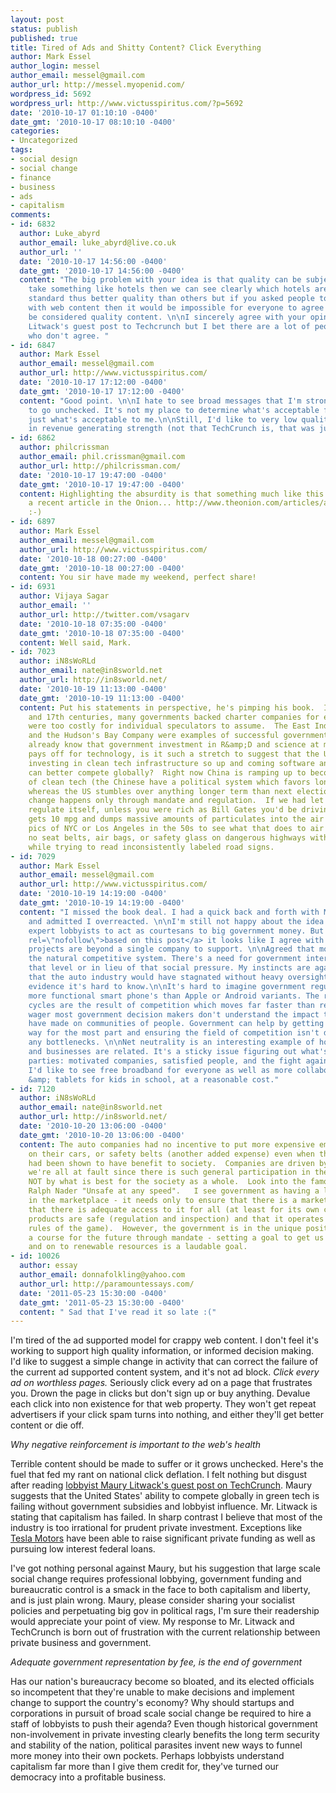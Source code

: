 ```yaml
---
layout: post
status: publish
published: true
title: Tired of Ads and Shitty Content? Click Everything
author: Mark Essel
author_login: messel
author_email: messel@gmail.com
author_url: http://messel.myopenid.com/
wordpress_id: 5692
wordpress_url: http://www.victusspiritus.com/?p=5692
date: '2010-10-17 01:10:10 -0400'
date_gmt: '2010-10-17 08:10:10 -0400'
categories:
- Uncategorized
tags:
- social design
- social change
- finance
- business
- ads
- capitalism
comments:
- id: 6832
  author: Luke_abyrd
  author_email: luke_abyrd@live.co.uk
  author_url: ''
  date: '2010-10-17 14:56:00 -0400'
  date_gmt: '2010-10-17 14:56:00 -0400'
  content: "The big problem with your idea is that quality can be subjective. If we
    take something like hotels then we can see clearly which hotels are of a higher
    standard thus better quality than others but if you asked people to do the same
    with web content then it would be impossible for everyone to agree on what would
    be considered quality content. \n\nI sincerely agree with your opinion of Mr.
    Litwack's guest post to Techcrunch but I bet there are a lot of people out there
    who don't agree. "
- id: 6847
  author: Mark Essel
  author_email: messel@gmail.com
  author_url: http://www.victusspiritus.com/
  date: '2010-10-17 17:12:00 -0400'
  date_gmt: '2010-10-17 17:12:00 -0400'
  content: "Good point. \n\nI hate to see broad messages that I'm strongly opposed
    to go unchecked. It's not my place to determine what's acceptable for the internet,
    just what's acceptable to me.\n\nStill, I'd like to very low quality sites diminish
    in revenue generating strength (not that TechCrunch is, that was just my 4am rant/crankiness)."
- id: 6862
  author: philcrissman
  author_email: phil.crissman@gmail.com
  author_url: http://philcrissman.com/
  date: '2010-10-17 19:47:00 -0400'
  date_gmt: '2010-10-17 19:47:00 -0400'
  content: Highlighting the absurdity is that something much like this was actually
    a recent article in the Onion... http://www.theonion.com/articles/american-people-hire-highpowered-lobbyist-to-push,18204/
    :-)
- id: 6897
  author: Mark Essel
  author_email: messel@gmail.com
  author_url: http://www.victusspiritus.com/
  date: '2010-10-18 00:27:00 -0400'
  date_gmt: '2010-10-18 00:27:00 -0400'
  content: You sir have made my weekend, perfect share!
- id: 6931
  author: Vijaya Sagar
  author_email: ''
  author_url: http://twitter.com/vsagarv
  date: '2010-10-18 07:35:00 -0400'
  date_gmt: '2010-10-18 07:35:00 -0400'
  content: Well said, Mark.
- id: 7023
  author: iN8sWoRLd
  author_email: nate@in8sworld.net
  author_url: http://in8sworld.net/
  date: '2010-10-19 11:13:00 -0400'
  date_gmt: '2010-10-19 11:13:00 -0400'
  content: Put his statements in perspective, he's pimping his book.  In the 16th
    and 17th centuries, many governments backed charter companies for endeavors that
    were too costly for individual speculators to assume.  The East India Company
    and the Hudson's Bay Company were examples of successful government backed speculation.  We
    already know that government investment in R&amp;D and science at major Universities
    pays off for technology, is it such a stretch to suggest that the US should be
    investing in clean tech infrastructure so up and coming software and tech firms
    can better compete globally?  Right now China is ramping up to become the juggernaut
    of clean tech (the Chinese have a political system which favors long term projects
    whereas the US stumbles over anything longer term than next election).  Sometimes
    change happens only through mandate and regulation.  If we had let the auto industry
    regulate itself, unless you were rich as Bill Gates you'd be driving a car that
    gets 10 mpg and dumps massive amounts of particulates into the air (look at some
    pics of NYC or Los Angeles in the 50s to see what that does to air quality) with
    no seat belts, air bags, or safety glass on dangerous highways without striping
    while trying to read inconsistently labeled road signs.
- id: 7029
  author: Mark Essel
  author_email: messel@gmail.com
  author_url: http://www.victusspiritus.com/
  date: '2010-10-19 14:19:00 -0400'
  date_gmt: '2010-10-19 14:19:00 -0400'
  content: "I missed the book deal. I had a quick back and forth with Maury on twitter
    and admitted I overreacted. \n\nI'm still not happy about the idea of requiring
    expert lobbyists to act as courtesans to big government money. But <a href=\"http://victusfate.github.io/victusspiritus/uncategorized/2010/01/13/think-bigger-short-sighted-thinking-has-left-those-who-inherit-our-imagination-with-a-grim-future/\"
    rel=\"nofollow\">based on this post</a> it looks like I agree with you ;). Certain
    projects are beyond a single company to support. \n\nAgreed that monopolies break
    the natural competitive system. There's a need for government intervention at
    that level or in lieu of that social pressure. My instincts are against your suggestion
    that the auto industry would have stagnated without heavy oversight, but without
    evidence it's hard to know.\n\nIt's hard to imagine government regulation supporting
    more functional smart phone's than Apple or Android variants. The rapid products
    cycles are the result of competition which moves far faster than regulation. I'd
    wager most government decision makers don't understand the impact these devices
    have made on communities of people. Government can help by getting out of the
    way for the most part and ensuring the field of competition isn't dominated by
    any bottlenecks. \n\nNet neutrality is an interesting example of how government
    and businesses are related. It's a sticky issue figuring out what's best for all
    parties: motivated companies, satisfied people, and the fight against data discrimination.
    I'd like to see free broadband for everyone as well as more collaborative ebooks
    &amp; tablets for kids in school, at a reasonable cost."
- id: 7120
  author: iN8sWoRLd
  author_email: nate@in8sworld.net
  author_url: http://in8sworld.net/
  date: '2010-10-20 13:06:00 -0400'
  date_gmt: '2010-10-20 13:06:00 -0400'
  content: The auto companies had no incentive to put more expensive emissions systems
    on their cars, or safety belts (another added expense) even when these things
    had been shown to have benefit to society.  Companies are driven by profit (and
    we're all at fault since there is such general participation in the markets) and
    NOT by what is best for the society as a whole.  Look into the famous book by
    Ralph Nader "Unsafe at any speed".   I see government as having a limited role
    in the marketplace - it needs only to ensure that there is a marketplace (internet?),
    that there is adequate access to it for all (at least for its own citizens), that
    products are safe (regulation and inspection) and that it operates fairly (setting
    rules of the game).  However, the government is in the unique position to chart
    a course for the future through mandate - setting a goal to get us off big oil
    and on to renewable resources is a laudable goal.
- id: 10026
  author: essay
  author_email: donnafolkling@yahoo.com
  author_url: http://paramountessays.com/
  date: '2011-05-23 15:30:00 -0400'
  date_gmt: '2011-05-23 15:30:00 -0400'
  content: " Sad that I've read it so late :("
---
```

<p>I'm tired of the ad supported model for crappy web content. I don't feel it's working to support high quality information, or informed decision making. I'd like to suggest a simple change in activity that can correct the failure of the current ad supported content system, and it's not ad block. <i>Click every ad on worthless pages.</I> Seriously click every ad on a page that frustrates you. Drown the page in clicks but don't sign up or buy anything. Devalue each click into non existence for that web property. They won't get repeat advertisers if your click spam turns into nothing, and either they'll get better content or die off.</p>
<p><i>Why negative reinforcement is important to the web's health</i></p>
<p>Terrible content should be made to suffer or it grows unchecked. Here's the fuel that fed my rant on national click deflation. I felt nothing but disgust after reading <a href="http://techcrunch.com/2010/10/16/crashing-washington-how-cleantechsilicon-valley-can-have-their-cake-and-eat-it-too/"> lobbyist Maury Litwack's guest post on TechCrunch</a>.  Maury suggests that the United States' ability to compete globally in green tech is failing without government subsidies and lobbyist influence. Mr. Litwack is stating that capitalism has failed. In sharp contrast I believe that most of the industry is too irrational for prudent private investment. Exceptions like <a href="http://en.wikipedia.org/wiki/Tesla_Motors#Facilities">Tesla Motors</a> have been able to raise significant private funding as well as pursuing low interest federal loans.</p>
<p>I've got nothing personal against Maury, but his suggestion that large scale social change requires professional lobbying, government funding and bureaucratic control is a smack in the face to both capitalism and liberty, and is just plain wrong. Maury, please consider sharing your socialist policies and perpetuating big gov in political rags, I'm sure their readership would appreciate your point of view. My response to Mr. Litwack and TechCrunch is born out of frustration with the current relationship between private business and government.</p>
<p><i>Adequate government representation by fee, is the end of government</i></p>
<p>Has our nation's bureaucracy become so bloated, and its elected officials so incompetent that they're unable to make decisions and implement change to support the country's economy? Why should startups and corporations in pursuit of broad scale social change be required to hire a staff of lobbyists to push their agenda? Even though historical government non-involvement in private investing clearly benefits the long term security and stability of the nation, political parasites invent new ways to funnel more money into their own pockets. Perhaps lobbyists understand capitalism far more than I give them credit for, they've turned our democracy into a profitable business.</p>
